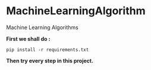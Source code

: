 # MachineLearningAlgorithm
Machine Learning Algorithms

**First we shall do :**
```shell
pip install -r requirements.txt
```

**Then try every step in this project.**

